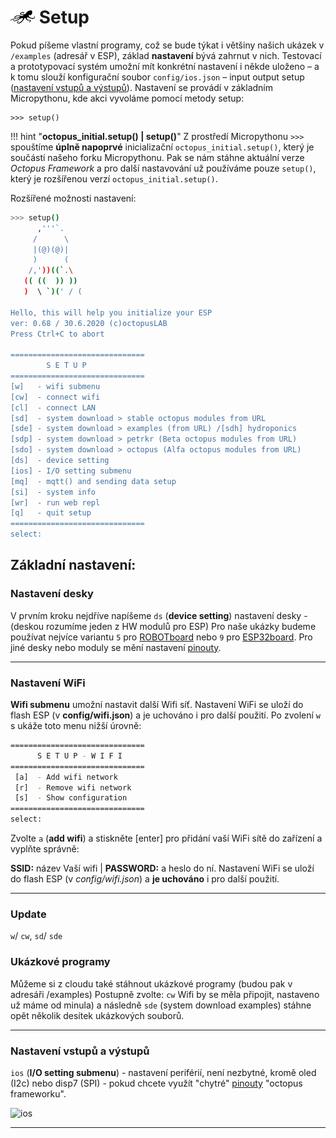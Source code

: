 # ![logo](img/logo_small.png) Setup

Pokud píšeme vlastní programy, což se bude týkat i většiny našich ukázek v `/examples` (adresář v ESP), základ **nastavení** bývá zahrnut v nich. Testovací a prototypovací systém umožní mít konkrétní nastavení i někde uloženo – a k tomu slouží konfigurační soubor `config/ios.json` – input output setup ([nastavení vstupů a výstupů](#nastaveni-vstupu-a-vystupu)).
Nastavení se provádí v základním Micropythonu, kde akci vyvoláme pomocí metody setup:

```microprython
>>> setup()
```

!!! hint "**octopus_initial.setup() | setup()**"
    Z prostředí Micropythonu `>>>` spouštíme **úplně napoprvé** inicializační `octopus_initial.setup()`, který je součástí našeho forku Micropythonu. Pak se nám stáhne aktuální verze *Octopus Framework* a pro další nastavování už používáme pouze `setup()`, který je rozšířenou verzí `octopus_initial.setup()`.

Rozšířené možnosti nastavení:

```bash
>>> setup()
      ,'''`.
     /      \
     |(@)(@)|
     )      (
    /,'))((`.\
   (( ((  )) ))
   )  \ `)(' / (

Hello, this will help you initialize your ESP
ver: 0.68 / 30.6.2020 (c)octopusLAB
Press Ctrl+C to abort

==============================
        S E T U P
==============================
[w]   - wifi submenu
[cw]  - connect wifi
[cl]  - connect LAN
[sd]  - system download > stable octopus modules from URL
[sde] - system download > examples (from URL) /[sdh] hydroponics
[sdp] - system download > petrkr (Beta octopus modules from URL)
[sdo] - system download > octopus (Alfa octopus modules from URL)
[ds]  - device setting
[ios] - I/O setting submenu
[mq]  - mqtt() and sending data setup
[si]  - system info
[wr]  - run web repl
[q]   - quit setup
==============================
select:
```

## Základní nastavení: 

### Nastavení desky

V prvním kroku nejdříve napíšeme `ds` (**device setting**) nastavení desky - (deskou rozumíme jeden z HW modulů pro ESP)
Pro naše ukázky budeme používat nejvíce variantu `5` pro [ROBOTboard](https://www.octopuslab.cz/vyvojove-desky/robot-board/) nebo `9` pro [ESP32board](https://www.octopuslab.cz/esp32-board/).
Pro jiné desky nebo moduly se mění nastavení [pinouty](/basicdoc/#pinout).

---

### Nastavení WiFi

**Wifi submenu** umožní nastavit další Wifi síť. Nastavení WiFi se uloží do flash ESP (v **config/wifi.json**) a je uchováno i pro další použití. Po zvolení `w` s ukáže toto menu nižší úrovně:

```bash
==============================
      S E T U P - W I F I
==============================
 [a]  - Add wifi network
 [r]  - Remove wifi network
 [s]  - Show configuration  
==============================
select:
```

Zvolte `a` (**add wifi**) a stiskněte [enter] pro přidání vaší WiFi sítě do zařízení a vyplňte správně:

**SSID:** název Vaší wifi | **PASSWORD:** a heslo do ní. Nastavení WiFi se uloží do flash ESP (v *config/wifi.json*) a **je uchováno** i pro další použití.

---

### Update

`w`/ `cw`, `sd`/ `sde`

### Ukázkové programy

Můžeme si z cloudu také stáhnout ukázkové programy (budou pak v adresáři /examples)
Postupně zvolte:
`cw` Wifi by se měla připojit, nastaveno už máme od minula) a následně `sde` (system download examples) stáhne opět několik desítek ukázkových souborů.

---

### Nastavení vstupů a výstupů

`ios` (**I/O setting submenu**) - nastavení periférií, není nezbytné, kromě oled (I2c) nebo disp7 (SPI) - pokud chcete využít "chytré" [pinouty](/basicdoc/#pinout) "octopus frameworku".

![ios](https://www.octopuslab.cz/wp-content/uploads/2019/07/workshop-upy201907-2.jpg)

---